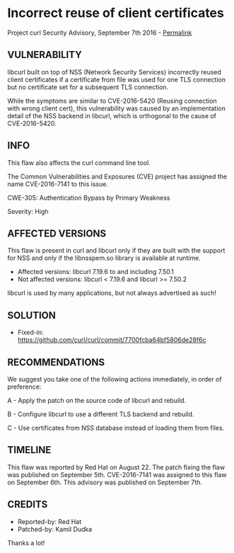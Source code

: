 Incorrect reuse of client certificates
======================================

Project curl Security Advisory, September 7th 2016 -
[Permalink](https://curl.se/docs/CVE-2016-7141.html)

VULNERABILITY
-------------

libcurl built on top of NSS (Network Security Services) incorrectly reused
client certificates if a certificate from file was used for one TLS connection
but no certificate set for a subsequent TLS connection.

While the symptoms are similar to CVE-2016-5420 (Reusing connection with wrong
client cert), this vulnerability was caused by an implementation detail of the
NSS backend in libcurl, which is orthogonal to the cause of CVE-2016-5420.

INFO
----

This flaw also affects the curl command line tool.

The Common Vulnerabilities and Exposures (CVE) project has assigned the name
CVE-2016-7141 to this issue.

CWE-305: Authentication Bypass by Primary Weakness

Severity: High

AFFECTED VERSIONS
-----------------

This flaw is present in curl and libcurl only if they are built with the
support for NSS and only if the libnsspem.so library is available at runtime.

- Affected versions: libcurl 7.19.6 to and including 7.50.1
- Not affected versions: libcurl < 7.19.6 and libcurl >= 7.50.2

libcurl is used by many applications, but not always advertised as such!

SOLUTION
------------

- Fixed-in: https://github.com/curl/curl/commit/7700fcba64bf5806de28f6c

RECOMMENDATIONS
---------------

We suggest you take one of the following actions immediately, in order of
preference:

 A - Apply the patch on the source code of libcurl and rebuild.

 B - Configure libcurl to use a different TLS backend and rebuild.

 C - Use certificates from NSS database instead of loading them from files.

TIMELINE
---------

This flaw was reported by Red Hat on August 22. The patch fixing the flaw was
published on September 5th. CVE-2016-7141 was assigned to this flaw on
September 6th. This advisory was published on September 7th.

CREDITS
-------

- Reported-by: Red Hat
- Patched-by: Kamil Dudka

Thanks a lot!
